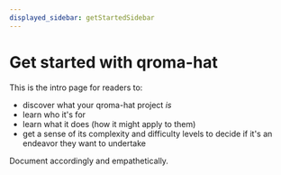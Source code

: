 ```yaml
---
displayed_sidebar: getStartedSidebar
---
```


# Get started with qroma-hat

This is the intro page for readers to:
* discover what your qroma-hat project _is_
* learn who it's for 
* learn what it does (how it might apply to them)
* get a sense of its complexity and difficulty levels to decide if it's an endeavor they want to undertake

Document accordingly and empathetically.
